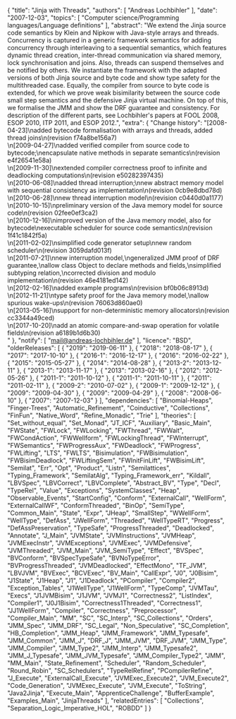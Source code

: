 {
    "title": "Jinja with Threads",
    "authors": [
        "Andreas Lochbihler"
    ],
    "date": "2007-12-03",
    "topics": [
        "Computer science/Programming languages/Language definitions"
    ],
    "abstract": "We extend the Jinja source code semantics by Klein and Nipkow with Java-style arrays and threads. Concurrency is captured in a generic framework semantics for adding concurrency through interleaving to a sequential semantics, which features dynamic thread creation, inter-thread communication via shared memory, lock synchronisation and joins. Also, threads can suspend themselves and be notified by others. We instantiate the framework with the adapted versions of both Jinja source and byte code and show type safety for the multithreaded case. Equally, the compiler from source to byte code is extended, for which we prove weak bisimilarity between the source code small step semantics and the defensive Jinja virtual machine. On top of this, we formalise the JMM and show the DRF guarantee and consistency. For description of the different parts, see Lochbihler's papers at FOOL 2008, ESOP 2010, ITP 2011, and ESOP 2012.",
    "extra": {
        "Change history": "[2008-04-23]\nadded bytecode formalisation with arrays and threads, added thread joins\n(revision f74a8be156a7)<br>\n[2009-04-27]\nadded verified compiler from source code to bytecode;\nencapsulate native methods in separate semantics\n(revision e4f26541e58a)<br>\n[2009-11-30]\nextended compiler correctness proof to infinite and deadlocking computations\n(revision e50282397435)<br>\n[2010-06-08]\nadded thread interruption;\nnew abstract memory model with sequential consistency as implementation\n(revision 0cb9e8dbd78d)<br>\n[2010-06-28]\nnew thread interruption model\n(revision c0440d0a1177)<br>\n[2010-10-15]\npreliminary version of the Java memory model for source code\n(revision 02fee0ef3ca2)<br>\n[2010-12-16]\nimproved version of the Java memory model, also for bytecode\nexecutable scheduler for source code semantics\n(revision 1f41c1842f5a)<br>\n[2011-02-02]\nsimplified code generator setup\nnew random scheduler\n(revision 3059dafd013f)<br>\n[2011-07-21]\nnew interruption model,\ngeneralized JMM proof of DRF guarantee,\nallow class Object to declare methods and fields,\nsimplified subtyping relation,\ncorrected division and modulo implementation\n(revision 46e4181ed142)<br>\n[2012-02-16]\nadded example programs\n(revision bf0b06c8913d)<br>\n[2012-11-21]\ntype safety proof for the Java memory model,\nallow spurious wake-ups\n(revision 76063d860ae0)<br>\n[2013-05-16]\nsupport for non-deterministic memory allocators\n(revision cc3344a49ced)<br>\n[2017-10-20]\nadd an atomic compare-and-swap operation for volatile fields\n(revision a6189b1d6b30)<br>"
    },
    "notify": [
        "mail@andreas-lochbihler.de"
    ],
    "licence": "BSD",
    "olderReleases": [
        {
            "2019": "2019-06-11"
        },
        {
            "2018": "2018-08-17"
        },
        {
            "2017": "2017-10-10"
        },
        {
            "2016-1": "2016-12-17"
        },
        {
            "2016": "2016-02-22"
        },
        {
            "2015": "2015-05-27"
        },
        {
            "2014": "2014-08-28"
        },
        {
            "2013-2": "2013-12-11"
        },
        {
            "2013-1": "2013-11-17"
        },
        {
            "2013": "2013-02-16"
        },
        {
            "2012": "2012-05-26"
        },
        {
            "2011-1": "2011-10-12"
        },
        {
            "2011-1": "2011-10-11"
        },
        {
            "2011": "2011-02-11"
        },
        {
            "2009-2": "2010-07-02"
        },
        {
            "2009-1": "2009-12-12"
        },
        {
            "2009": "2009-04-30"
        },
        {
            "2009": "2009-04-29"
        },
        {
            "2008": "2008-06-10"
        },
        {
            "2007": "2007-12-03"
        }
    ],
    "dependencies": [
        "Binomial-Heaps",
        "Finger-Trees",
        "Automatic_Refinement",
        "Coinductive",
        "Collections",
        "FinFun",
        "Native_Word",
        "Refine_Monadic",
        "Trie"
    ],
    "theories": [
        "Set_without_equal",
        "Set_Monad",
        "JT_ICF",
        "Auxiliary",
        "Basic_Main",
        "FWState",
        "FWLock",
        "FWLocking",
        "FWThread",
        "FWWait",
        "FWCondAction",
        "FWWellform",
        "FWLockingThread",
        "FWInterrupt",
        "FWSemantics",
        "FWProgressAux",
        "FWDeadlock",
        "FWProgress",
        "FWLifting",
        "LTS",
        "FWLTS",
        "Bisimulation",
        "FWBisimulation",
        "FWBisimDeadlock",
        "FWLiftingSem",
        "FWInitFinLift",
        "FWBisimLift",
        "Semilat",
        "Err",
        "Opt",
        "Product",
        "Listn",
        "Semilattices",
        "Typing_Framework",
        "SemilatAlg",
        "Typing_Framework_err",
        "Kildall",
        "LBVSpec",
        "LBVCorrect",
        "LBVComplete",
        "Abstract_BV",
        "Type",
        "Decl",
        "TypeRel",
        "Value",
        "Exceptions",
        "SystemClasses",
        "Heap",
        "Observable_Events",
        "StartConfig",
        "Conform",
        "ExternalCall",
        "WellForm",
        "ExternalCallWF",
        "ConformThreaded",
        "BinOp",
        "SemiType",
        "Common_Main",
        "State",
        "Expr",
        "JHeap",
        "SmallStep",
        "WWellForm",
        "WellType",
        "DefAss",
        "JWellForm",
        "Threaded",
        "WellTypeRT",
        "Progress",
        "DefAssPreservation",
        "TypeSafe",
        "ProgressThreaded",
        "Deadlocked",
        "Annotate",
        "J_Main",
        "JVMState",
        "JVMInstructions",
        "JVMHeap",
        "JVMExecInstr",
        "JVMExceptions",
        "JVMExec",
        "JVMDefensive",
        "JVMThreaded",
        "JVM_Main",
        "JVM_SemiType",
        "Effect",
        "BVSpec",
        "BVConform",
        "BVSpecTypeSafe",
        "BVNoTypeError",
        "BVProgressThreaded",
        "JVMDeadlocked",
        "EffectMono",
        "TF_JVM",
        "LBVJVM",
        "BVExec",
        "BCVExec",
        "BV_Main",
        "CallExpr",
        "J0",
        "J0Bisim",
        "J1State",
        "J1Heap",
        "J1",
        "J1Deadlock",
        "PCompiler",
        "Compiler2",
        "Exception_Tables",
        "J1WellType",
        "J1WellForm",
        "TypeComp",
        "JVMTau",
        "Execs",
        "J1JVMBisim",
        "J1JVM",
        "JVMJ1",
        "Correctness2",
        "ListIndex",
        "Compiler1",
        "J0J1Bisim",
        "Correctness1Threaded",
        "Correctness1",
        "JJ1WellForm",
        "Compiler",
        "Correctness",
        "Preprocessor",
        "Compiler_Main",
        "MM",
        "SC",
        "SC_Interp",
        "SC_Collections",
        "Orders",
        "JMM_Spec",
        "JMM_DRF",
        "SC_Legal",
        "Non_Speculative",
        "SC_Completion",
        "HB_Completion",
        "JMM_Heap",
        "JMM_Framework",
        "JMM_Typesafe",
        "JMM_Common",
        "JMM_J",
        "DRF_J",
        "JMM_JVM",
        "DRF_JVM",
        "JMM_Type",
        "JMM_Compiler",
        "JMM_Type2",
        "JMM_Interp",
        "JMM_Typesafe2",
        "JMM_J_Typesafe",
        "JMM_JVM_Typesafe",
        "JMM_Compiler_Type2",
        "JMM",
        "MM_Main",
        "State_Refinement",
        "Scheduler",
        "Random_Scheduler",
        "Round_Robin",
        "SC_Schedulers",
        "TypeRelRefine",
        "PCompilerRefine",
        "J_Execute",
        "ExternalCall_Execute",
        "JVMExec_Execute2",
        "JVM_Execute2",
        "Code_Generation",
        "JVMExec_Execute",
        "JVM_Execute",
        "ToString",
        "Java2Jinja",
        "Execute_Main",
        "ApprenticeChallenge",
        "BufferExample",
        "Examples_Main",
        "JinjaThreads"
    ],
    "relatedEntries": [
        "Collections",
        "Separation_Logic_Imperative_HOL",
        "ROBDD"
    ]
}